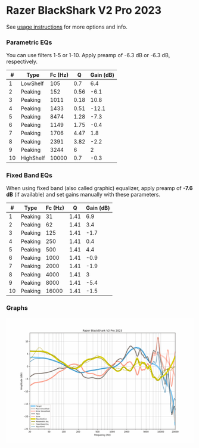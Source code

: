 # Razer BlackShark V2 Pro 2023
See [usage instructions](https://github.com/jaakkopasanen/AutoEq#usage) for more options and info.

### Parametric EQs
You can use filters 1-5 or 1-10. Apply preamp of -6.3 dB or -6.3 dB, respectively.

|   # | Type      |   Fc (Hz) |    Q |   Gain (dB) |
|-----|-----------|-----------|------|-------------|
|   1 | LowShelf  |       105 | 0.7  |         6.4 |
|   2 | Peaking   |       152 | 0.56 |        -6.1 |
|   3 | Peaking   |      1011 | 0.18 |        10.8 |
|   4 | Peaking   |      1433 | 0.51 |       -12.1 |
|   5 | Peaking   |      8474 | 1.28 |        -7.3 |
|   6 | Peaking   |      1149 | 1.75 |        -0.4 |
|   7 | Peaking   |      1706 | 4.47 |         1.8 |
|   8 | Peaking   |      2391 | 3.82 |        -2.2 |
|   9 | Peaking   |      3244 | 6    |         2   |
|  10 | HighShelf |     10000 | 0.7  |        -0.3 |

### Fixed Band EQs
When using fixed band (also called graphic) equalizer, apply preamp of **-7.6 dB** (if available) and set gains manually with these parameters.

|   # | Type    |   Fc (Hz) |    Q |   Gain (dB) |
|-----|---------|-----------|------|-------------|
|   1 | Peaking |        31 | 1.41 |         6.9 |
|   2 | Peaking |        62 | 1.41 |         3.4 |
|   3 | Peaking |       125 | 1.41 |        -1.7 |
|   4 | Peaking |       250 | 1.41 |         0.4 |
|   5 | Peaking |       500 | 1.41 |         4.4 |
|   6 | Peaking |      1000 | 1.41 |        -0.9 |
|   7 | Peaking |      2000 | 1.41 |        -1.9 |
|   8 | Peaking |      4000 | 1.41 |         3   |
|   9 | Peaking |      8000 | 1.41 |        -5.4 |
|  10 | Peaking |     16000 | 1.41 |        -1.5 |

### Graphs
![](./Razer%20BlackShark%20V2%20Pro%202023.png)
